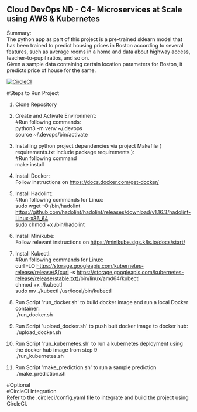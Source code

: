 ## Cloud DevOps ND - C4- Microservices at Scale using AWS & Kubernetes<br/>

Summary:<br/>
The python app as part of this project is a pre-trained sklearn model that has been trained to predict housing prices in Boston according to several features, such as average rooms in a home and data about highway access, teacher-to-pupil ratios, and so on.<br/>
Given a sample data containing certain location parameters for Boston, it predicts price of house for the same.<br/>

[![CircleCI](https://dl.circleci.com/status-badge/img/gh/ThiagoGrabe/ml-microservice-kubernetes-docker/tree/master.svg?style=svg)](https://dl.circleci.com/status-badge/redirect/gh/ThiagoGrabe/ml-microservice-kubernetes-docker/tree/master)

#Steps to Run Project<br/>

1. Clone Repository<br/>

2. Create and Activate Environment:<br/>
   #Run following commands:<br/>
   python3 -m venv ~/.devops<br/>
   source ~/.devops/bin/activate<br/>

3. Installing python project dependencies via project Makefile ( requirements.txt include package requirements ):<br/>
   #Run following command<br/>
   make install<br/>

4. Install Docker:<br/>
   Follow instructions on https://docs.docker.com/get-docker/<br/>

5. Install Hadolint:<br/>
   #Run following commands for Linux:<br/>
   sudo wget -O /bin/hadolint https://github.com/hadolint/hadolint/releases/download/v1.16.3/hadolint-Linux-x86_64<br/>
   sudo chmod +x /bin/hadolint<br/>
   
6. Install Minikube:<br/>
   Follow relevant instructions on https://minikube.sigs.k8s.io/docs/start/<br/>

7. Install Kubectl:<br/>
   #Run following commands for Linux:<br/>
   curl -LO https://storage.googleapis.com/kubernetes-release/release/$(curl -s https://storage.googleapis.com/kubernetes-release/release/stable.txt)/bin/linux/amd64/kubectl<br/>
   chmod +x ./kubectl<br/>
   sudo mv ./kubectl /usr/local/bin/kubectl<br/>
   
8. Run Script 'run_docker.sh' to build docker image and run a local Docker container:<br/>
   ./run_docker.sh

9. Run Script 'upload_docker.sh' to push buit docker image to docker hub:<br/>
   ./upload_docker.sh<br/>
	
10. Run Script 'run_kubernetes.sh' to run a kubernetes deployment using the docker hub image from step 9<br/>
	./run_kubernetes.sh

11. Run Script 'make_prediction.sh' to run a sample prediction<br/>
    ./make_prediction.sh<br/>

#Optional<br/>
#CircleCI Integration<br/>
Refer to the .circleci/config.yaml file to integrate and build the project using CircleCI.<br/>
